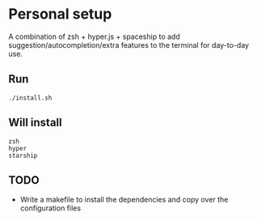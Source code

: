 # Personal setup

A combination of zsh + hyper.js + spaceship to add suggestion/autocompletion/extra features to the terminal for day-to-day use.

## Run

```
./install.sh
```

## Will install

```
zsh
hyper
starship
```

## TODO
- Write a makefile to install the dependencies and copy over the configuration files
